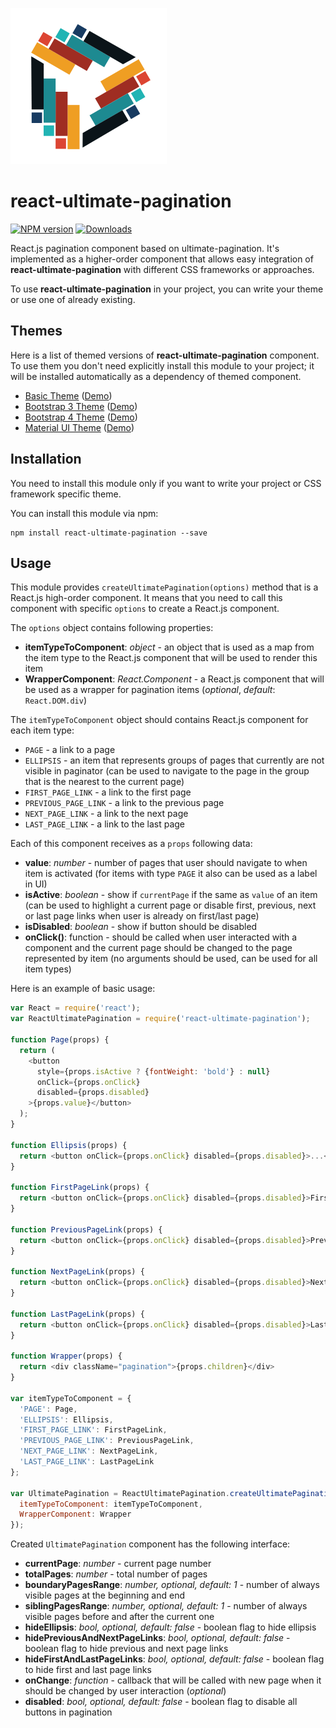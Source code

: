 [![ultimate-pagination logo](https://raw.githubusercontent.com/ultimate-pagination/logo/master/ultimate-pagination-250x250.png)](https://github.com/ultimate-pagination/react-ultimate-pagination)

# react-ultimate-pagination

[![NPM version][npm-image]][npm-url] [![Downloads][downloads-image]][npm-url]

React.js pagination component based on ultimate-pagination. It's implemented as a higher-order component that allows easy integration of **react-ultimate-pagination** with different CSS frameworks or approaches.

To use **react-ultimate-pagination** in your project, you can write your theme or use one of already existing.

## Themes

Here is a list of themed versions of **react-ultimate-pagination** component. To use them you don't need explicitly install this module to your project; it will be installed automatically as a dependency of themed component.

- [Basic Theme](https://github.com/ultimate-pagination/react-ultimate-pagination-basic) ([Demo](http://codepen.io/dmytroyarmak/full/GZwKZJ))
- [Bootstrap 3 Theme](https://github.com/ultimate-pagination/react-ultimate-pagination-bootstrap-3) ([Demo](http://codepen.io/dmytroyarmak/full/YqBQYw/))
- [Bootstrap 4 Theme](https://github.com/ultimate-pagination/react-ultimate-pagination-bootstrap-4) ([Demo](http://codepen.io/dmytroyarmak/full/VagMQq/))
- [Material UI Theme](https://github.com/ultimate-pagination/react-ultimate-pagination-material-ui) ([Demo](http://ultimate-pagination.github.io/react-ultimate-pagination-examples/))

## Installation

You need to install this module only if you want to write your project or CSS framework specific theme.

You can install this module via npm:

```
npm install react-ultimate-pagination --save
```

## Usage

This module provides `createUltimatePagination(options)` method that is a React.js high-order component. It means that you need to call this component with specific `options` to create a React.js component.

The `options` object contains following properties:

- **itemTypeToComponent**: *object* - an object that is used as a map from the item type to the React.js component that will be used to render this item
- **WrapperComponent**: *React.Component* - a React.js component that will be used as a wrapper for pagination items (*optional*, *default*: `React.DOM.div`)

The `itemTypeToComponent` object should contains React.js component for each item type:

- `PAGE` - a link to a page
- `ELLIPSIS` - an item that represents groups of pages that currently are not visible in paginator (can be used to navigate to the page in the group that is the nearest to the current page)
- `FIRST_PAGE_LINK` - a link to the first page
- `PREVIOUS_PAGE_LINK` - a link to the previous page
- `NEXT_PAGE_LINK` - a link to the next page
- `LAST_PAGE_LINK` - a link to the last page

Each of this component receives as a `props` following data:
- **value**: *number* - number of pages that user should navigate to when item is activated (for items with type `PAGE` it also can be used as a label in UI)
- **isActive**: *boolean* - show if `currentPage` if the same as `value` of an item (can be used to highlight a current page or disable first, previous, next or last page links when user is already on first/last page)
- **isDisabled**: *boolean* - show if button should be disabled
- **onClick()**: function - should be called when user interacted with a component and the current page should be changed to the page represented by item (no arguments should be used, can be used for all item types)

Here is an example of basic usage:

```javascript
var React = require('react');
var ReactUltimatePagination = require('react-ultimate-pagination');

function Page(props) {
  return (
    <button
      style={props.isActive ? {fontWeight: 'bold'} : null}
      onClick={props.onClick}
      disabled={props.disabled}
    >{props.value}</button>
  );
}

function Ellipsis(props) {
  return <button onClick={props.onClick} disabled={props.disabled}>...</button>
}

function FirstPageLink(props) {
  return <button onClick={props.onClick} disabled={props.disabled}>First</button>
}

function PreviousPageLink(props) {
  return <button onClick={props.onClick} disabled={props.disabled}>Previous</button>
}

function NextPageLink(props) {
  return <button onClick={props.onClick} disabled={props.disabled}>Next</button>
}

function LastPageLink(props) {
  return <button onClick={props.onClick} disabled={props.disabled}>Last</button>
}

function Wrapper(props) {
  return <div className="pagination">{props.children}</div>
}

var itemTypeToComponent = {
  'PAGE': Page,
  'ELLIPSIS': Ellipsis,
  'FIRST_PAGE_LINK': FirstPageLink,
  'PREVIOUS_PAGE_LINK': PreviousPageLink,
  'NEXT_PAGE_LINK': NextPageLink,
  'LAST_PAGE_LINK': LastPageLink
};

var UltimatePagination = ReactUltimatePagination.createUltimatePagination({
  itemTypeToComponent: itemTypeToComponent,
  WrapperComponent: Wrapper
});
```

Created `UltimatePagination` component has the following interface:

- **currentPage**: *number* - current page number
- **totalPages**: *number* - total number of pages
- **boundaryPagesRange**: *number, optional, default: 1* - number of always visible pages at the beginning and end
- **siblingPagesRange**: *number, optional, default: 1* - number of always visible pages before and after the current one
- **hideEllipsis**: *bool, optional, default: false* - boolean flag to hide ellipsis
- **hidePreviousAndNextPageLinks**: *bool, optional, default: false* - boolean flag to hide previous and next page links
- **hideFirstAndLastPageLinks**: *bool, optional, default: false* - boolean flag to hide first and last page links
- **onChange**: *function* - callback that will be called with new page when it should be changed by user interaction (*optional*)
- **disabled**: *bool, optional, default: false* - boolean flag to disable all buttons in pagination

[downloads-image]: https://img.shields.io/npm/dm/react-ultimate-pagination.svg
[npm-url]: https://www.npmjs.com/package/react-ultimate-pagination
[npm-image]: https://img.shields.io/npm/v/react-ultimate-pagination.svg
